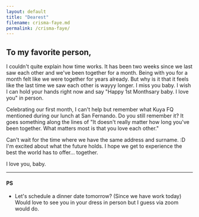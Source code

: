 ```yaml
---
layout: default
title: "Dearest"
filename: crisma-faye.md
permalink: /crisma-faye/
---
```

## To my favorite person,

I couldn't quite explain how time works. It has been two weeks since we last saw each other and we've been together for a month. Being with you for a month felt like we were together for years already. But why is it that it feels like the last time we saw each other is wayyy longer. I miss you baby. I wish I can hold your hands right now and say "Happy 1st Monthsary baby. I love you" in person.

Celebrating our first month, I can't help but remember what Kuya FQ mentioned during our lunch at San Fernando. Do you still remember it? It goes something along the lines of "It doesn't really matter how long you've been together. What matters most is that you love each other."


Can't wait for the time where we have the same address and surname. :D
I'm excited about what the future holds. I hope we get to experience the best the world has to offer... together.

I love you, baby.


* * *
#### PS

 - Let's schedule a dinner date tomorrow? (Since we have work today) Would love to see you in your dress in person but I guess via zoom would do.

